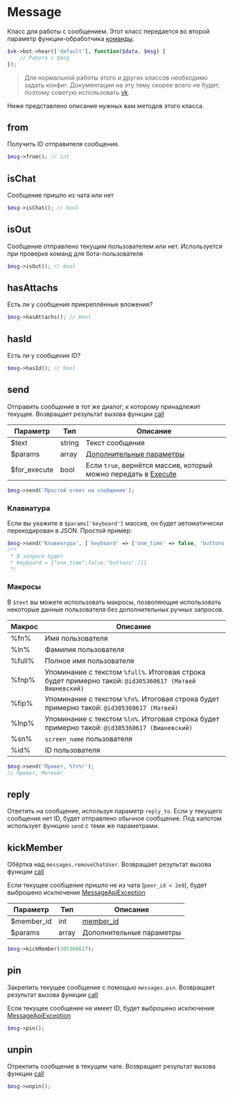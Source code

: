 # Message
Класс для работы с сообщением. Этот класс передается во второй параметр функции-обработчика [команды](../modules/botengine.md#oncommands).

```php
$vk->bot->hear(['default'], function($data, $msg) {
	// Работа с $msg
});
```

> Для нормальной работы этого и других классов необходимо задать конфиг. Документации на эту тему скорее всего не будет, поэтому советую использовать [vk](vk.md).

Ниже представлено описание нужных вам методов этого класса.

## from
Получить ID отправителя сообщения.

```php
$msg->from(); // int
```

## isChat
Сообщение пришло из чата или нет

```php
$msg->isChat(); // bool
```

## isOut
Сообщение отправлено текущим пользователем или нет. Используется при проверке команд для бота-пользователя

```php
$msg->isOut(); // bool
```

## hasAttachs
Есть ли у сообщения прикреплённые вложения?

```php
$msg->hasAttachs(); // bool
```

## hasId
Есть ли у сообщения ID?

```php
$msg->hasId(); // bool
```

## send
Отправить сообщение в тот же диалог, к которому принадлежит текущее. Возвращает результат вызова функции [call](../modules/requests.md#call)

| Параметр     | Тип    | Описание                                                                     |
|--------------|--------|------------------------------------------------------------------------------|
| $text        | string | Текст сообщения                                                              |
| $params      | array  | [Дополнительные параметры](https://vk.com/dev/messages.send)                 |
| $for_execute | bool   | Если `true`, вернётся массив, который можно передать в [Execute](execute.md) |

```php
$msg->send('Простой ответ на сообщение');
```

### Клавиатура
Если вы укажите в `$params['keyboard']` массив, он будет автоматически перекодирован в JSON. Простой пример:

```php
$msg->send('Клавиатура', ['keyboard' => ['one_time' => false, 'buttons' => []]]);
/**
 * В запросе будет
 * keyboard = {"one_time":false,"buttons":[]}
 */
```

### Макросы
В `$text` вы можете использовать макросы, позволяющие использовать некоторые данные пользователя без дополнительных ручных запросов.

| Макрос | Описание                                                                                                |
|--------|---------------------------------------------------------------------------------------------------------|
| %fn%   | Имя пользователя                                                                                        |
| %ln%   | Фамилия пользователя                                                                                    |
| %full% | Полное имя пользователя                                                                                 |
| %fnp%  | Упоминание с текстом `%full%`. Итоговая строка будет примерно такой: `@id305360617 (Матвей Вишневский)` |
| %fip%  | Упоминание с текстом `%fn%`. Итоговая строка будет примерно такой: `@id305360617 (Матвей)`              |
| %lnp%  | Упоминание с текстом `%ln%`. Итоговая строка будет примерно такой: `@id305360617 (Вишневский)`          |
| %sn%   | `screen_name` пользователя                                                                              |
| %id%   | ID пользователя                                                                                         |

```php
$msg->send('Привет, %fn%!');
// Привет, Матвей!
```

## reply
Ответить на сообщение, используя параметр `reply_to`. Если у текущего сообщения нет ID, будет отправлено обычное сообщение. Под капотом использует функцию `send` с теми же параметрами.

## kickMember
Обёртка над `messages.removeChatUser`. Возвращает результат вызова функции [call](../modules/requests.md#call)

Если текущее сообщение пришло не из чата (`peer_id < 2e9`), будет выброшено исключение [MessageApiException](../modules/exceptions.md#msgapi)

| Параметр   | Тип   | Описание                                                |
|------------|-------|---------------------------------------------------------|
| $member_id | int   | [member_id](https://vk.com/dev/messages.removeChatUser) |
| $params    | array | Дополнительные параметры                                |

```php
$msg->kickMember(305360617);
```

## pin
Закрепить текущее сообщение с помощью `messages.pin`. Возвращает результат вызова функции [call](../modules/requests.md#call)

Если текущее сообщение не имеет ID, будет выброшено исключение [MessageApiException](../modules/exceptions.md#msgapi)

```php
$msg->pin();
```

## unpin
Отрекпить сообщение в текущем чате. Возвращает результат вызова функции [call](../modules/requests.md#call)

```php
$msg->unpin();
```